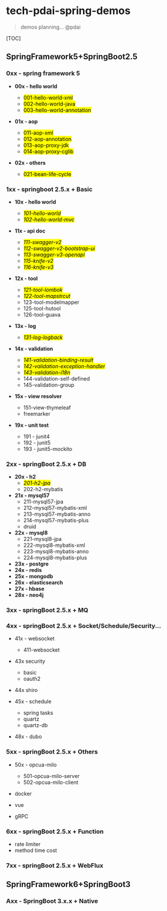 # tech-pdai-spring-demos

> demos planning... @pdai

[TOC]

## SpringFramework5+SpringBoot2.5

### 0xx - spring framework 5

+ **00x - hello world**
    + <mark>001-hello-world-xml</mark>
    + <mark>002-hello-world-java</mark>
    + <mark>003-hello-world-annotation</mark>

+ **01x - aop**
    + <mark>011-aop-xml
    + <mark>012-aop-annotation
    + <mark>013-aop-proxy-jdk
    + <mark>014-aop-proxy-cglib

+ **02x - others**
    + <mark>021-bean-life-cycle

### 1xx - springboot 2.5.x + Basic

+ **10x - hello world**
    + <mark>*101-hello-world*
    + <mark>*102-hello-world-mvc*

+ **11x - api doc**
    + <mark>*111-swagger-v2*
    + <mark>*112-swagger-v2-bootstrap-ui*
    + <mark>*113-swagger-v3-openapi*
    + <mark>*115-knife-v2*
    + <mark>*116-knife-v3*

+ **12x - tool**
    + <mark>*121-tool-lombok*
    + <mark>*122-tool-mapstrcut*
    + 123-tool-modelmapper
    + 125-tool-hutool
    + 126-tool-guava

+ **13x - log**
    + <mark>*131-log-logback*

+ **14x - validation**
    + <mark>*141-validation-binding-result*
    + <mark>*142-validation-exception-handler*
    + <mark>*143-validation-i18n*
    + 144-validation-self-defined
    + 145-validation-group

+ **15x - view resolver**
    + 151-view-thymeleaf
    + freemarker
+ **19x - unit test**
    + 191 - junit4
    + 192 - junit5
    + 193 - junit5-mockito

### 2xx - springBoot 2.5.x + DB

+ **20x - h2**
    + <mark>*201-h2-jpa*
    + 202-h2-mybatis
+ **21x - mysql57**
    + 211-mysql57-jpa
    + 212-mysql57-mybatis-xml
    + 213-mysql57-mybatis-anno
    + 214-mysql57-mybatis-plus
    + druid
+ **22x - mysql8**
    + 221-mysql8-jpa
    + 222-mysql8-mybatis-xml
    + 223-mysql8-mybatis-anno
    + 224-mysql8-mybatis-plus
+ **23x - postgre**
+ **24x - redis**
+ **25x - mongodb**
+ **26x - elasticsearch**
+ **27x - hbase**
+ **28x - neo4j**
### 3xx - springBoot 2.5.x + MQ


### 4xx - springBoot 2.5.x + Socket/Schedule/Security...

+ 41x - websocket
  + 411-websocket

+ 43x security
  + basic
  + oauth2
+ 44x shiro
+ 45x - schedule
  + spring tasks
  + quartz
  + quartz-db
+ 48x - dubo
### 5xx - springBoot 2.5.x + Others

+ 50x - opcua-milo
  + 501-opcua-milo-server
  + 502-opcua-milo-client

+ docker
+ vue
+ gRPC


### 6xx - springBoot 2.5.x + Function

+ rate limiter
+ method time cost

### 7xx - springBoot 2.5.x + WebFlux

## SpringFramework6+SpringBoot3
### Axx - SpringBoot 3.x.x + Native